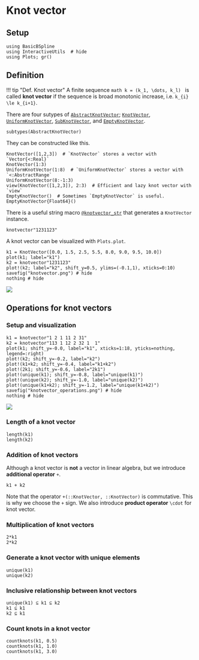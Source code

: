 # Knot vector

## Setup
```@example math_knotvector
using BasicBSpline
using InteractiveUtils  # hide
using Plots; gr()
```

## Definition

!!! tip "Def.  Knot vector"
    A finite sequence
    ```math
    k = (k_1, \dots, k_l)
    ```
    is called **knot vector** if the sequence is broad monotonic increase, i.e. ``k_{i} \le k_{i+1}``.

There are four sutypes of [`AbstractKnotVector`](@ref); [`KnotVector`](@ref), [`UniformKnotVector`](@ref), [`SubKnotVector`](@ref), and [`EmptyKnotVector`](@ref).

```@repl math_knotvector
subtypes(AbstractKnotVector)
```

They can be constructed like this.

```@repl math_knotvector
KnotVector([1,2,3])  # `KnotVector` stores a vector with `Vector{<:Real}`
KnotVector(1:3)
UniformKnotVector(1:8)  # `UniformKnotVector` stores a vector with `<:AbstractRange`
UniformKnotVector(8:-1:3)
view(KnotVector([1,2,3]), 2:3)  # Efficient and lazy knot vector with `view`
EmptyKnotVector()  # Sometimes `EmptyKnotVector` is useful.
EmptyKnotVector{Float64}()
```

There is a useful string macro [`@knotvector_str`](@ref) that generates a `KnotVector` instance.

```@repl math_knotvector
knotvector"1231123"
```

A knot vector can be visualized with `Plots.plot`.

```@repl math_knotvector
k1 = KnotVector([0.0, 1.5, 2.5, 5.5, 8.0, 9.0, 9.5, 10.0])
plot(k1; label="k1")
k2 = knotvector"1231123"
plot!(k2; label="k2", shift_y=0.5, ylims=(-0.1,1), xticks=0:10)
savefig("knotvector.png") # hide
nothing # hide
```

![](knotvector.png)

## Operations for knot vectors

### Setup and visualization

```@example math_knotvector
k1 = knotvector"1 2 1 11 2 31"
k2 = knotvector"113 1 12 2 32 1  1"
plot(k1; shift_y=-0.0, label="k1", xticks=1:18, yticks=nothing, legend=:right)
plot!(k2; shift_y=-0.2, label="k2")
plot!(k1+k2; shift_y=-0.4, label="k1+k2")
plot!(2k1; shift_y=-0.6, label="2k1")
plot!(unique(k1); shift_y=-0.8, label="unique(k1)")
plot!(unique(k2); shift_y=-1.0, label="unique(k2)")
plot!(unique(k1+k2); shift_y=-1.2, label="unique(k1+k2)")
savefig("knotvector_operations.png") # hide
nothing # hide
```

![](knotvector_operations.png)

### Length of a knot vector

```@repl math_knotvector
length(k1)
length(k2)
```

### Addition of knot vectors

Although a knot vector is **not** a vector in linear algebra, but we introduce **additional operator** ``+``.

```@repl math_knotvector
k1 + k2
```

Note that the operator `+(::KnotVector, ::KnotVector)` is commutative.
This is why we choose the ``+`` sign.
We also introduce **product operator** ``\cdot`` for knot vector.

### Multiplication of knot vectors

```@repl math_knotvector
2*k1
2*k2
```

### Generate a knot vector with unique elements

```@repl math_knotvector
unique(k1)
unique(k2)
```

### Inclusive relationship between knot vectors

```@repl math_knotvector
unique(k1) ⊆ k1 ⊆ k2
k1 ⊆ k1
k2 ⊆ k1
```

### Count knots in a knot vector

```@repl math_knotvector
countknots(k1, 0.5)
countknots(k1, 1.0)
countknots(k1, 3.0)
```
